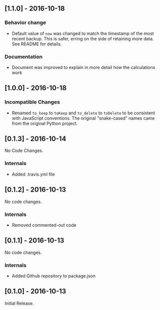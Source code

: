 
## [1.1.0] - 2016-10-18

### Behavior change

 * Default value of `now` was changed to match the timestamp of the most recent backup. This is safer, erring on the side of retaining more data. See README for details.

### Documentation

 * Document was improved to explain in more detail how the calculations work

## [1.0.0] - 2016-10-18

### Incompatible Changes

 * Renamed `to_keep` to `toKeep` and `to_delete`  to `toDelete` to be consistent with JavaScript conventions. The original "snake-cased" names came from the original Python project.

## [0.1.3] - 2016-10-14

No Code Changes.

### Internals

 * Added .travis.yml file

## [0.1.2] - 2016-10-13

No code changes.

### Internals

 * Removed commented-out code

## [0.1.1] - 2016-10-13

No code changes.

### Internals

 * Added Github repository to package.json

## [0.1.0] - 2016-10-13

Initial Release.
